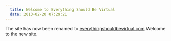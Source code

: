 ```yaml
---
  title: Welcome to Everything Should Be Virtual
  date: 2013-02-20 07:29:21
---
```


The site has now been renamed to [everythingshouldbevirtual.com](https://everythingshouldbevirtual.com "http\://everythingshouldbevirtual.com") Welcome to the new site.
